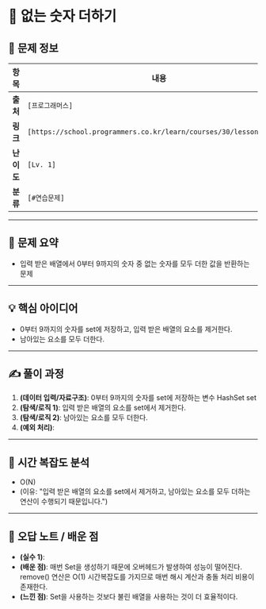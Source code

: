 # 📌 없는 숫자 더하기

## 📖 문제 정보

| 항목       | 내용                                                                |
| ---------- | ------------------------------------------------------------------- |
| **출처**   | `[프로그래머스]`                                                    |
| **링크**   | `[https://school.programmers.co.kr/learn/courses/30/lessons/86051]` |
| **난이도** | `[Lv. 1]`                                                           |
| **분류**   | `[#연습문제]`                                                       |

---

## 📝 문제 요약

- 입력 받은 배열에서 0부터 9까지의 숫자 중 없는 숫자를 모두 더한 값을 반환하는 문제

---

## 💡 핵심 아이디어

- 0부터 9까지의 숫자를 set에 저장하고, 입력 받은 배열의 요소를 제거한다.
- 남아있는 요소를 모두 더한다.

---

## ✍️ 풀이 과정

1. **(데이터 입력/자료구조)**: 0부터 9까지의 숫자를 set에 저장하는 변수 HashSet<Integer> set
2. **(탐색/로직 1)**: 입력 받은 배열의 요소를 set에서 제거한다.
3. **(탐색/로직 2)**: 남아있는 요소를 모두 더한다.
4. **(예외 처리)**:

---

## 🧐 시간 복잡도 분석

- O(N)
- (이유: "입력 받은 배열의 요소를 set에서 제거하고, 남아있는 요소를 모두 더하는 연산이 수행되기 때문입니다.")

---

## 🧠 오답 노트 / 배운 점

- **(실수 1)**:
- **(배운 점)**: 매번 Set을 생성하기 때문에 오버헤드가 발생하여 성능이 떨어진다. remove() 연산은 O(1) 시간복잡도를 가지므로 매번 해시 계산과 충돌 처리 비용이 존재한다.
- **(느낀 점)**: Set을 사용하는 것보다 불린 배열을 사용하는 것이 더 효율적이다.

